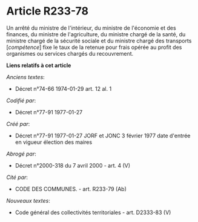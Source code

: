 # Article R233-78

Un arrêté du ministre de l'intérieur, du ministre de l'économie et des finances, du ministre de l'agriculture, du ministre
chargé de la santé, du ministre chargé de la sécurité sociale et du ministre chargé des transports [*compétence*] fixe le
taux de la retenue pour frais opérée au profit des organismes ou services chargés du recouvrement.

**Liens relatifs à cet article**

_Anciens textes_:

  - Décret n°74-66 1974-01-29 art. 12 al. 1

_Codifié par_:

  - Décret n°77-91 1977-01-27

_Créé par_:

  - Décret n°77-91 1977-01-27 JORF et JONC 3 février 1977 date d'entrée en vigueur élection des maires

_Abrogé par_:

  - Décret n°2000-318 du 7 avril 2000 - art. 4 (V)

_Cité par_:

  - CODE DES COMMUNES. - art. R233-79 (Ab)

_Nouveaux textes_:

  - Code général des collectivités territoriales - art. D2333-83 (V)
